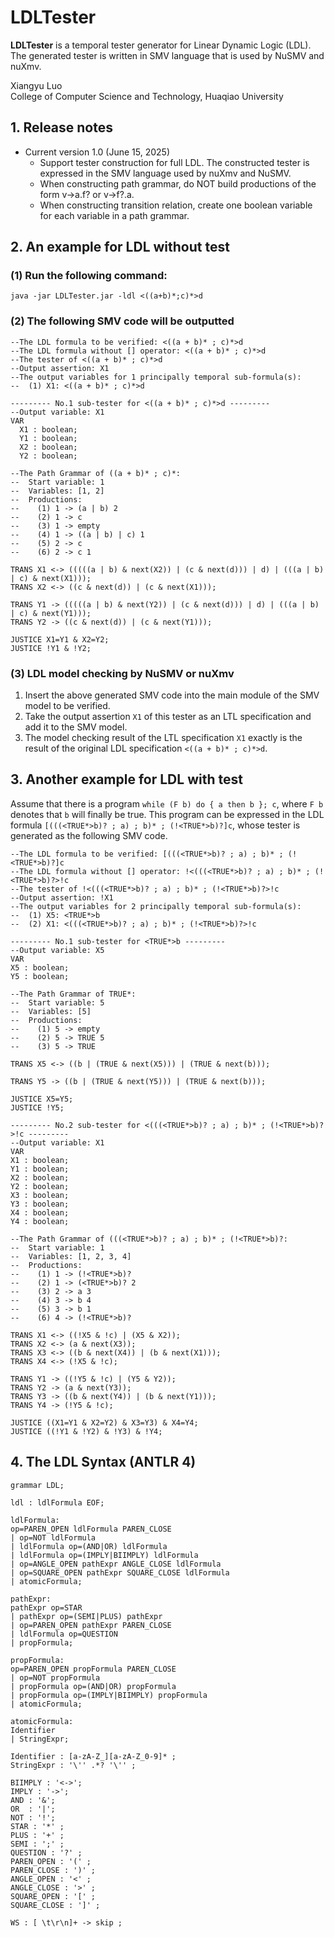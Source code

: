 # LDLTester

**LDLTester** is a temporal tester generator for Linear Dynamic Logic (LDL). The generated tester is written in SMV language that is used by NuSMV and nuXmv.

Xiangyu Luo  
College of Computer Science and Technology, Huaqiao University

## 1. Release notes

- Current version 1.0 (June 15, 2025)
  - Support tester construction for full LDL. The constructed tester is expressed in the SMV language used by nuXmv and NuSMV.
  - When constructing path grammar, do NOT build productions of the form v->a.f? or v->f?.a. 
  - When constructing transition relation, create one boolean variable for each variable in a path grammar.

## 2. An example for LDL without test
### (1) Run the following command:  
`java -jar LDLTester.jar -ldl <((a+b)*;c)*>d`

### (2) The following SMV code will be outputted
```
--The LDL formula to be verified: <((a + b)* ; c)*>d
--The LDL formula without [] operator: <((a + b)* ; c)*>d
--The tester of <((a + b)* ; c)*>d
--Output assertion: X1
--The output variables for 1 principally temporal sub-formula(s):
--  (1) X1: <((a + b)* ; c)*>d

--------- No.1 sub-tester for <((a + b)* ; c)*>d ---------
--Output variable: X1
VAR
  X1 : boolean;
  Y1 : boolean;
  X2 : boolean;
  Y2 : boolean;

--The Path Grammar of ((a + b)* ; c)*:
--  Start variable: 1
--  Variables: [1, 2]
--  Productions:
--    (1) 1 -> (a | b) 2
--    (2) 1 -> c
--    (3) 1 -> empty
--    (4) 1 -> ((a | b) | c) 1
--    (5) 2 -> c
--    (6) 2 -> c 1

TRANS X1 <-> (((((a | b) & next(X2)) | (c & next(d))) | d) | (((a | b) | c) & next(X1)));
TRANS X2 <-> ((c & next(d)) | (c & next(X1)));

TRANS Y1 -> (((((a | b) & next(Y2)) | (c & next(d))) | d) | (((a | b) | c) & next(Y1)));
TRANS Y2 -> ((c & next(d)) | (c & next(Y1)));

JUSTICE X1=Y1 & X2=Y2;
JUSTICE !Y1 & !Y2;
```
### (3) LDL model checking by NuSMV or nuXmv

1. Insert the above generated SMV code into the main module of the SMV model to be verified.
2. Take the output assertion `X1` of this tester as an LTL specification and add it to the SMV model.
3. The model checking result of the LTL specification `X1` exactly is the result of the original LDL specification `<((a + b)* ; c)*>d`.


## 3. Another example for LDL with test

Assume that there is a program `while (F b) do { a then b }; c`, where `F b` denotes that `b` will finally be true. This program can be expressed in the LDL formula `[(((<TRUE*>b)? ; a) ; b)* ; (!<TRUE*>b)?]c`, whose tester is generated as the following SMV code.

```
--The LDL formula to be verified: [(((<TRUE*>b)? ; a) ; b)* ; (!<TRUE*>b)?]c
--The LDL formula without [] operator: !<(((<TRUE*>b)? ; a) ; b)* ; (!<TRUE*>b)?>!c
--The tester of !<(((<TRUE*>b)? ; a) ; b)* ; (!<TRUE*>b)?>!c
--Output assertion: !X1
--The output variables for 2 principally temporal sub-formula(s):
--  (1) X5: <TRUE*>b
--  (2) X1: <(((<TRUE*>b)? ; a) ; b)* ; (!<TRUE*>b)?>!c

--------- No.1 sub-tester for <TRUE*>b ---------
--Output variable: X5
VAR
X5 : boolean;
Y5 : boolean;

--The Path Grammar of TRUE*:
--  Start variable: 5
--  Variables: [5]
--  Productions:
--    (1) 5 -> empty
--    (2) 5 -> TRUE 5
--    (3) 5 -> TRUE

TRANS X5 <-> ((b | (TRUE & next(X5))) | (TRUE & next(b)));

TRANS Y5 -> ((b | (TRUE & next(Y5))) | (TRUE & next(b)));

JUSTICE X5=Y5;
JUSTICE !Y5;

--------- No.2 sub-tester for <(((<TRUE*>b)? ; a) ; b)* ; (!<TRUE*>b)?>!c ---------
--Output variable: X1
VAR
X1 : boolean;
Y1 : boolean;
X2 : boolean;
Y2 : boolean;
X3 : boolean;
Y3 : boolean;
X4 : boolean;
Y4 : boolean;

--The Path Grammar of (((<TRUE*>b)? ; a) ; b)* ; (!<TRUE*>b)?:
--  Start variable: 1
--  Variables: [1, 2, 3, 4]
--  Productions:
--    (1) 1 -> (!<TRUE*>b)?
--    (2) 1 -> (<TRUE*>b)? 2
--    (3) 2 -> a 3
--    (4) 3 -> b 4
--    (5) 3 -> b 1
--    (6) 4 -> (!<TRUE*>b)?

TRANS X1 <-> ((!X5 & !c) | (X5 & X2));
TRANS X2 <-> (a & next(X3));
TRANS X3 <-> ((b & next(X4)) | (b & next(X1)));
TRANS X4 <-> (!X5 & !c);

TRANS Y1 -> ((!Y5 & !c) | (Y5 & Y2));
TRANS Y2 -> (a & next(Y3));
TRANS Y3 -> ((b & next(Y4)) | (b & next(Y1)));
TRANS Y4 -> (!Y5 & !c);

JUSTICE ((X1=Y1 & X2=Y2) & X3=Y3) & X4=Y4;
JUSTICE ((!Y1 & !Y2) & !Y3) & !Y4;
```

## 4. The LDL Syntax (ANTLR 4)
```antlrv4
grammar LDL;

ldl : ldlFormula EOF;

ldlFormula:  
op=PAREN_OPEN ldlFormula PAREN_CLOSE  
| op=NOT ldlFormula  
| ldlFormula op=(AND|OR) ldlFormula  
| ldlFormula op=(IMPLY|BIIMPLY) ldlFormula  
| op=ANGLE_OPEN pathExpr ANGLE_CLOSE ldlFormula  
| op=SQUARE_OPEN pathExpr SQUARE_CLOSE ldlFormula  
| atomicFormula;

pathExpr:  
pathExpr op=STAR  
| pathExpr op=(SEMI|PLUS) pathExpr  
| op=PAREN_OPEN pathExpr PAREN_CLOSE  
| ldlFormula op=QUESTION  
| propFormula;

propFormula: 
op=PAREN_OPEN propFormula PAREN_CLOSE  
| op=NOT propFormula  
| propFormula op=(AND|OR) propFormula  
| propFormula op=(IMPLY|BIIMPLY) propFormula  
| atomicFormula;

atomicFormula:  
Identifier                               
| StringExpr;

Identifier : [a-zA-Z_][a-zA-Z_0-9]* ;  
StringExpr : '\'' .*? '\'' ;

BIIMPLY : '<->';  
IMPLY : '->';  
AND : '&';  
OR  : '|';  
NOT : '!';  
STAR : '*' ;  
PLUS : '+' ;  
SEMI : ';' ;  
QUESTION : '?' ;  
PAREN_OPEN : '(' ;  
PAREN_CLOSE : ')' ;  
ANGLE_OPEN : '<' ;  
ANGLE_CLOSE : '>' ;  
SQUARE_OPEN : '[' ;  
SQUARE_CLOSE : ']' ;

WS : [ \t\r\n]+ -> skip ;
```
